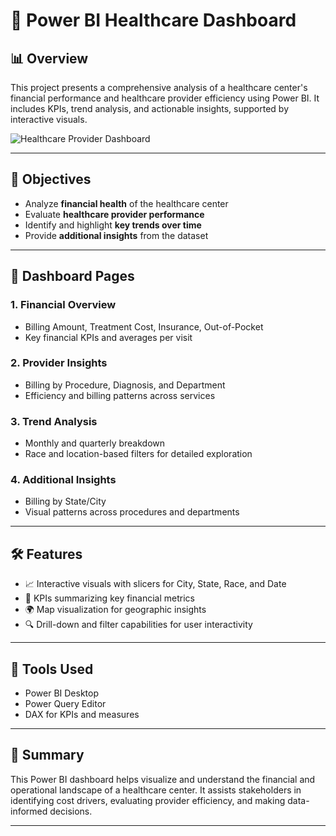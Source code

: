 # 🏥 Power BI Healthcare Dashboard

## 📊 Overview
This project presents a comprehensive analysis of a healthcare center's financial performance and healthcare provider efficiency using Power BI. It includes KPIs, trend analysis, and actionable insights, supported by interactive visuals.

![Healthcare Provider Dashboard](./6bbe4bb5-96bb-4adc-8ab8-1a9e7b947838.png)

---

## 🎯 Objectives
- Analyze **financial health** of the healthcare center
- Evaluate **healthcare provider performance**
- Identify and highlight **key trends over time**
- Provide **additional insights** from the dataset

---

## 📁 Dashboard Pages

### 1. Financial Overview
- Billing Amount, Treatment Cost, Insurance, Out-of-Pocket
- Key financial KPIs and averages per visit

### 2. Provider Insights
- Billing by Procedure, Diagnosis, and Department
- Efficiency and billing patterns across services

### 3. Trend Analysis
- Monthly and quarterly breakdown
- Race and location-based filters for detailed exploration

### 4. Additional Insights
- Billing by State/City
- Visual patterns across procedures and departments

---

## 🛠 Features
- 📈 Interactive visuals with slicers for City, State, Race, and Date
- 🧠 KPIs summarizing key financial metrics
- 🌍 Map visualization for geographic insights
- 🔍 Drill-down and filter capabilities for user interactivity

---

## 🧰 Tools Used
- Power BI Desktop
- Power Query Editor
- DAX for KPIs and measures

---

## 📄 Summary
This Power BI dashboard helps visualize and understand the financial and operational landscape of a healthcare center. It assists stakeholders in identifying cost drivers, evaluating provider efficiency, and making data-informed decisions.

---

